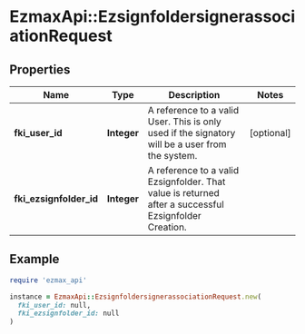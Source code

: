# EzmaxApi::EzsignfoldersignerassociationRequest

## Properties

| Name | Type | Description | Notes |
| ---- | ---- | ----------- | ----- |
| **fki_user_id** | **Integer** | A reference to a valid User.  This is only used if the signatory will be a user from the system. | [optional] |
| **fki_ezsignfolder_id** | **Integer** | A reference to a valid Ezsignfolder.  That value is returned after a successful Ezsignfolder Creation. |  |

## Example

```ruby
require 'ezmax_api'

instance = EzmaxApi::EzsignfoldersignerassociationRequest.new(
  fki_user_id: null,
  fki_ezsignfolder_id: null
)
```

